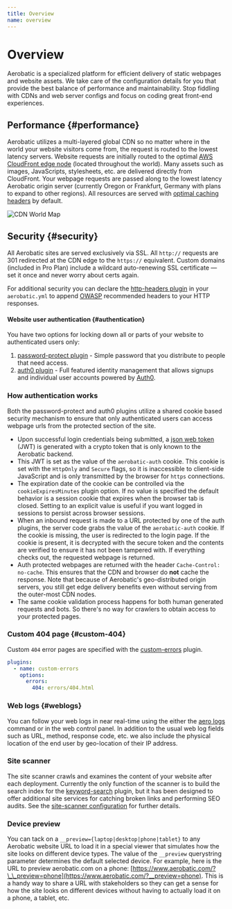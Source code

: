 ```yaml
---
title: Overview
name: overview
---
```


# Overview

Aerobatic is a specialized platform for efficient delivery of static webpages and website assets. We take care of the configuration details for you that provide the best balance of performance and maintainability. Stop fiddling with CDNs and web server configs and focus on coding great front-end experiences.

## Performance {#performance}

Aerobatic utilizes a multi-layered global CDN so no matter where in the world your website visitors come from, the request is routed to the lowest latency servers. Website requests are initially routed to the optimal [AWS CloudFront edge node](https://aws.amazon.com/cloudfront/details/) (located throughout the world). Many assets such as images, JavaScripts, stylesheets, etc. are delivered directly from CloudFront. Your webpage requests are passed along to the lowest latency Aerobatic origin server (currently Oregon or Frankfurt, Germany with plans to expand to other regions). All resources are served with [optimal caching headers](/docs/static-serving#cache-headers) by default.

![CDN World Map](https://www.aerobatic.com/media/docs/cdn-world-map.png)

## Security {#security}

All Aerobatic sites are served exclusively via SSL. All `http://` requests are 301 redirected at the CDN edge to the `https://` equivalent. Custom domains (included in Pro Plan) include a wildcard auto-renewing SSL certificate &mdash; set it once and never worry about certs again.

For additional security you can declare the [http-headers plugin](/docs/plugins/http-headers/#security-headers) in your `aerobatic.yml` to append [OWASP](https://www.owasp.org/index.php/Main_Page) recommended headers to your HTTP responses.

#### Website user authentication {#authentication}

You have two options for locking down all or parts of your website to authenticated users only:

1.  [password-protect plugin](/docs/plugins/password-protect) - Simple password that you distribute to people that need access.
2.  [auth0 plugin](/docs/plugins/auth0) - Full featured identity management that allows signups and individual user accounts powered by [Auth0](https://auth0.com).

### How authentication works

Both the password-protect and auth0 plugins utilize a shared cookie based security mechanism to ensure that only authenticated users can access webpage urls from the protected section of the site.

* Upon successful login credentials being submitted, a [json web token](https://jwt.io/) (JWT) is generated with a crypto token that is only known to the Aerobatic backend.
* This JWT is set as the value of the `aerobatic-auth` cookie. This cookie is set with the `HttpOnly` and `Secure` flags, so it is inaccessible to client-side JavaScript and is only transmitted by the browser for `https` connections.
* The expiration date of the cookie can be controlled via the `cookieExpiresMinutes` plugin option. If no value is specified the default behavior is a session cookie that expires when the browser tab is closed. Setting to an explicit value is useful if you want logged in sessions to persist across browser sessions.
* When an inbound request is made to a URL protected by one of the auth plugins, the server code grabs the value of the `aerobatic-auth` cookie. If the cookie is missing, the user is redirected to the login page. If the cookie is present, it is decrypted with the secure token and the contents are verified to ensure it has not been tampered with. If everything checks out, the requested webpage is returned.
* Auth protected webpages are returned with the header `Cache-Control: no-cache`. This ensures that the CDN and browser do **not** cache the response. Note that because of Aerobatic's geo-distributed origin servers, you still get edge delivery benefits even without serving from the outer-most CDN nodes.
* The same cookie validation process happens for both human generated requests and bots. So there's no way for crawlers to obtain access to your protected pages.

### Custom 404 page {#custom-404}

Custom `404` error pages are specified with the [custom-errors](/docs/plugins/custom-errors/) plugin.

```yaml
plugins:
  - name: custom-errors
    options:
      errors:
        404: errors/404.html
```

### Web logs {#weblogs}

You can follow your web logs in near real-time using the either the [aero logs](/docs/cli/#logs) command or in the web control panel. In addition to the usual web log fields such as URL, method, response code, etc. we also include the physical location of the end user by geo-location of their IP address.

### Site scanner

The site scanner crawls and examines the content of your website after each deployment. Currently the only function of the scanner is to build the search index for the [keyword-search](/docs/plugins/keyword-search) plugin, but it has been designed to offer additional site services for catching broken links and performing SEO audits. See the [site-scanner configuration](/docs/configuration/#site-scanner) for further details.

### Device preview

You can tack on a `__preview={laptop|desktop|phone|tablet}` to any Aerobatic website URL to load it in a special viewer that simulates how the site looks on different device types. The value of the `__preview` querystring parameter determines the default selected device. For example, here is the URL to preview aerobatic.com on a phone: [https://www.aerobatic.com/?\_\_preview=phone](https://www.aerobatic.com/?__preview=phone). This is a handy way to share a URL with stakeholders so they can get a sense for how the site looks on different devices without having to actually load it on a phone, a tablet, etc.
